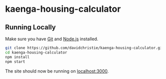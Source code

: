 # kaenga-housing-calculator

## Running Locally

Make sure you have [Git](https://git-scm.com/) and [Node.js](http://nodejs.org/) installed.

```sh
git clone https://github.com/davidchristie/kaenga-housing-calculator.git
cd kaenga-housing-calculator
npm install
npm start
```

The site should now be running on [localhost:3000](http://localhost:3000/).
